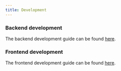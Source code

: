 ```yaml
---
title: Development
---
```


### Backend development

The backend development guide can be found [here](https://remark42.com/docs/contributing/development/backend/).

### Frontend development

The frontend development guide can be found [here](https://remark42.com/docs/contributing/development/frontend/).
